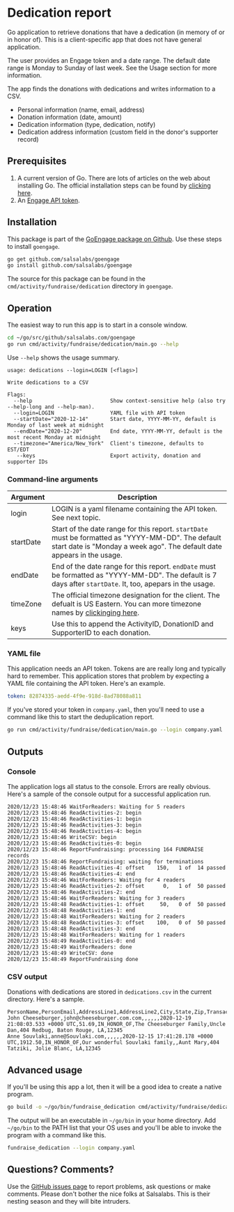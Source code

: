 # Dedication report

Go application to retrieve donations that have a dedication (in memory of or in honor of).
This is a client-specific app that does not have general application.

The user provides an Engage token and a date range.
The default date range is Monday to Sunday of last week.
See the Usage section for more information.

The app finds the donations with dedications and writes information to a CSV.
* Personal information (name, email, address)
* Donation information (date, amount)
* Dedication information (type, dedication, notify)
* Dedication address information (custom field in the donor's supporter record)


## Prerequisites

1. A current version of Go.  There are lots of articles on the web about
installing Go.  The official installation steps can be found by [clicking here](https://golang.org/doc/install).
1. An [Engage API token](https://help.salsalabs.com/hc/en-us/articles/224470007-Salsa-Engage-Integration-API-Overview).


## Installation

This package is part of the [GoEngage package on Github](https://github.com/salsalabs/goengage). 
Use these steps to install `goengage`.

```bash
go get github.com/salsalabs/goengage
go install github.com/salsalabs/goengage
```

The source for this package can be found in the `cmd/activity/fundraise/dedication` directory in `goengage`.

## Operation

The easiest way to run this app is to start in a console window. 

```bash
cd ~/go/src/github/salsalabs.com/goengage
go run cmd/activity/fundraise/dedication/main.go --help
```

Use `--help` shows the usage summary.

```
usage: dedications --login=LOGIN [<flags>]

Write dedications to a CSV

Flags:
  --help                         Show context-sensitive help (also try --help-long and --help-man).
  --login=LOGIN                  YAML file with API token
  --startDate="2020-12-14"       Start date, YYYY-MM-YY, default is Monday of last week at midnight
  --endDate="2020-12-20"         End date, YYYY-MM-YY, default is the most recent Monday at midnight
  --timezone="America/New_York"  Client's timezone, defaults to EST/EDT
   --keys                        Export activity, donation and supporter IDs
```

### Command-line arguments

|Argument|Description|
|--------|-----------|
|login| LOGIN is a yaml filename containing the API token.  See next topic.|
|startDate | Start of the date range for this report.  `startDate` must be formatted as "YYYY-MM-DD".  The default start date is "Monday a week ago".  The default date appears in the usage.|
|endDate | End of the date range for this report.  `endDate` must be formatted as "YYYY-MM-DD".  The default is 7 days after `startDate`. It, too, apepars in the usage.|
|timeZone|The official timezone designation for the client.  The defualt is US Eastern.  You can more timezone names by [clickinging here](https://en.wikipedia.org/wiki/List_of_tz_database_time_zones).|
|keys|Use this to append the ActivityID, DonationID and SupporterID to each donation.|

### YAML file

This application needs an API token.
Tokens are are really long and typically hard to remember.
This application stores that problem by expecting a YAML file containing the API token.  Here's an example.

```yaml
token: 82874335-aedd-4f9e-918d-8ad78088a811
```
If you've stored your token in `company.yaml`, then you'll need to use a command like this to start the deduplication report.

```bash
go run cmd/activity/fundraise/dedication/main.go --login company.yaml
```

## Outputs
### Console

The application logs all status to the console.  Errors are really obvious.  Here's a sample of the console output for a successful application run.

```
2020/12/23 15:48:46 WaitForReaders: Waiting for 5 readers
2020/12/23 15:48:46 ReadActivities-2: begin
2020/12/23 15:48:46 ReadActivities-1: begin
2020/12/23 15:48:46 ReadActivities-3: begin
2020/12/23 15:48:46 ReadActivities-4: begin
2020/12/23 15:48:46 WriteCSV: begin
2020/12/23 15:48:46 ReadActivities-0: begin
2020/12/23 15:48:46 ReportFundraising: processing 164 FUNDRAISE records
2020/12/23 15:48:46 ReportFundraising: waiting for terminations
2020/12/23 15:48:46 ReadActivities-4: offset    150,   1 of  14 passed
2020/12/23 15:48:46 ReadActivities-4: end
2020/12/23 15:48:46 WaitForReaders: Waiting for 4 readers
2020/12/23 15:48:46 ReadActivities-2: offset      0,   1 of  50 passed
2020/12/23 15:48:46 ReadActivities-2: end
2020/12/23 15:48:46 WaitForReaders: Waiting for 3 readers
2020/12/23 15:48:48 ReadActivities-1: offset     50,   0 of  50 passed
2020/12/23 15:48:48 ReadActivities-1: end
2020/12/23 15:48:48 WaitForReaders: Waiting for 2 readers
2020/12/23 15:48:48 ReadActivities-3: offset    100,   0 of  50 passed
2020/12/23 15:48:48 ReadActivities-3: end
2020/12/23 15:48:48 WaitForReaders: Waiting for 1 readers
2020/12/23 15:48:49 ReadActivities-0: end
2020/12/23 15:48:49 WaitForReaders: done
2020/12/23 15:48:49 WriteCSV: done
2020/12/23 15:48:49 ReportFundraising done
```

### CSV output

Donations with dedications are stored in `dedications.csv` in the current directory.  Here's a sample.

```
PersonName,PersonEmail,AddressLine1,AddressLine2,City,State,Zip,TransactionDate,Amount,DedicationType,Dedication,Notify,DedicationAddress
John Cheeseburger,john@cheeseburger.com.com,,,,,,2020-12-19 21:08:03.533 +0000 UTC,51.69,IN_HONOR_OF,The Cheeseburger Family,Uncle Dan,404 Redbug, Baton Rouge, LA,12345
Anne Souvlaki,anne@Souvlaki.com,,,,,,2020-12-15 17:41:28.178 +0000 UTC,1912.50,IN_HONOR_OF,Our wonderful Souvlaki family,,Aunt Mary,404 Tatziki, Jolie Blanc, LA,12345
```

## Advanced usage

If you'll be using this app a lot, then it will be a good idea to create a native program.

```bash
go build -o ~/go/bin/fundraise_dedication cmd/activity/fundraise/dedication/main.go
```

The output will be an executable in `~/go/bin` in your home directory.
Add `~/go/bin` to the PATH list that your OS uses and you'll be able to invoke the program with a command like this.

```bash
fundraise_dedication --login company.yaml
```

## Questions?  Comments?

Use the [GitHub issues page](https://github.com/salsalabs/goengage/issues) to report problems, ask questions or make comments. Please don't bother the nice folks at Salsalabs.  This is their nesting season and they will bite intruders.
